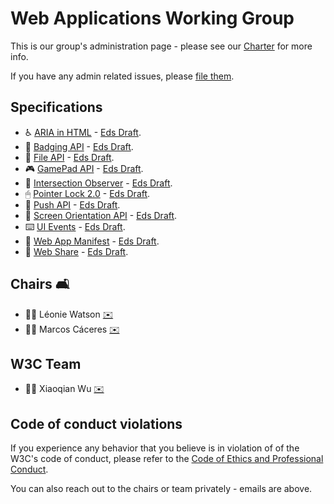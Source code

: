# Web Applications Working Group

This is our group's administration page - please see our [Charter](https://www.w3.org/2019/05/webapps-charter.html) for more info.

If you have any admin related issues, please [file them](https://github.com/w3c/webappswg/issues).

## Specifications

 * ♿️ [ARIA in HTML](https://github.com/w3c/html-aria/) - [Eds Draft](http://w3c.github.io/html-aria/).
 * 🦡 [Badging API](https://github.com/w3c/badging) - [Eds Draft](https://w3c.github.io/badging/).
 * 📄 [File API](https://github.com/w3c/fileAPI) - [Eds Draft](https://w3c.github.io/FileAPI/).
 * 🎮 [GamePad API](https://github.com/w3c/gamepad) - [Eds Draft](https://w3c.github.io/gamepad/).
 * 👀 [Intersection Observer](https://github.com/w3c/IntersectionObserver) - [Eds Draft](https://w3c.github.io/IntersectionObserver/).
 * 🖱 [Pointer Lock 2.0](https://github.com/w3c/pointerlock/) - [Eds Draft](https://w3c.github.io/pointerlock/).
 * 📲 [Push API](https://github.com/w3c//push-api/) - [Eds Draft](https://w3c.github.io/push-api/).
 * 📱 [Screen Orientation API](http://github.com/w3c/screen-orientation) - [Eds Draft](https://w3c.github.io/screen-orientation/).
 * ⌨️ [UI Events](https://github.com/w3c/uievents/) - [Eds Draft](https://w3c.github.io/uievents/).
 * 👾 [Web App Manifest](https://github.com/w3c/manifest/) - [Eds Draft](https://www.w3.org/TR/appmanifest/).
 * 🎁 [Web Share](https://github.com/w3c/web-share/) - [Eds Draft](https://w3c.github.io/web-share/).
 
## Chairs 🛋

 * 🦹‍♀️ Léonie Watson [✉️](mailto:lw@tetralogical.com)
 * 🦹‍♂️ Marcos Cáceres [✉️](mailto:marcos@marcosc.com)
 
## W3C Team  

 * 🦹‍♀️ Xiaoqian Wu [✉️](mailto:xiaoqian@w3.org)

## Code of conduct violations

If you experience any behavior that you believe is in violation of of the W3C's code of conduct, please refer to the [ Code of Ethics and Professional Conduct](https://www.w3.org/Consortium/cepc/).

You can also reach out to the chairs or team privately - emails are above.

